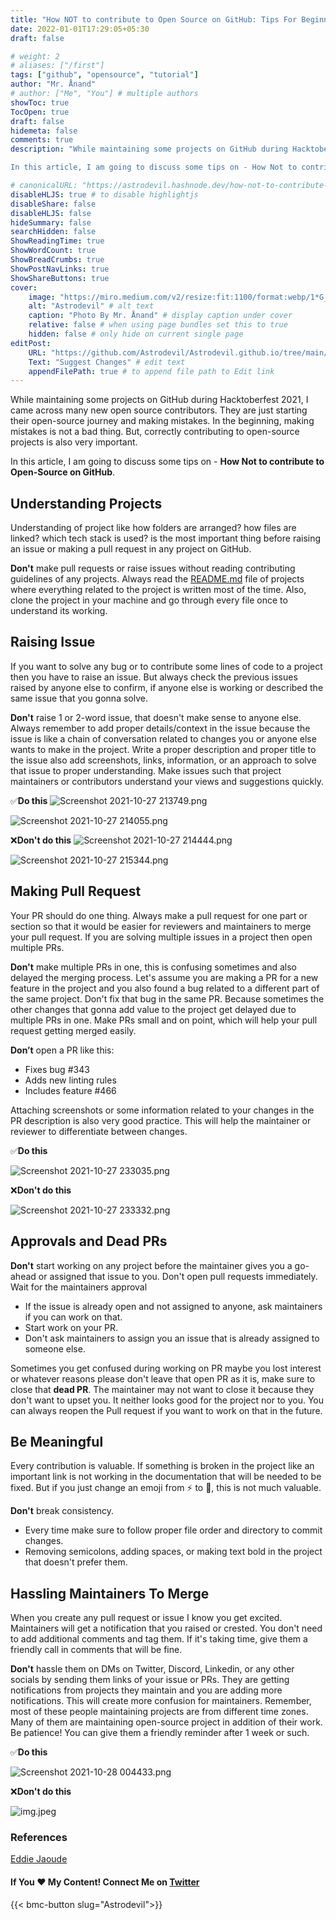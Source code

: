 ```yaml
---
title: "How NOT to contribute to Open Source on GitHub: Tips For Beginners"
date: 2022-01-01T17:29:05+05:30
draft: false

# weight: 2
# aliases: ["/first"]
tags: ["github", "opensource", "tutorial"]
author: "Mr. Ånand"
# author: ["Me", "You"] # multiple authors
showToc: true
TocOpen: true
draft: false
hidemeta: false
comments: true
description: "While maintaining some projects on GitHub during Hacktoberfest 2021, I came across many new open source contributors. They are just starting their open-source journey and making mistakes. In the beginning, making mistakes is not a bad thing. But, correctly contributing to open-source projects is also very important.

In this article, I am going to discuss some tips on - How Not to contribute to Open-Source on GitHub."

# canonicalURL: "https://astrodevil.hashnode.dev/how-not-to-contribute-to-open-source-on-github-tips-for-beginners"
disableHLJS: true # to disable highlightjs
disableShare: false
disableHLJS: false
hideSummary: false
searchHidden: false
ShowReadingTime: true
ShowWordCount: true
ShowBreadCrumbs: true
ShowPostNavLinks: true
ShowShareButtons: true
cover:
    image: "https://miro.medium.com/v2/resize:fit:1100/format:webp/1*G_OM24K1jKIp5iYmR5Cd-Q.png" # image path/url
    alt: "Astrodevil" # alt text
    caption: "Photo By Mr. Ånand" # display caption under cover
    relative: false # when using page bundles set this to true
    hidden: false # only hide on current single page
editPost:
    URL: "https://github.com/Astrodevil/Astrodevil.github.io/tree/main/content"
    Text: "Suggest Changes" # edit text
    appendFilePath: true # to append file path to Edit link
---
```


While maintaining some projects on GitHub during Hacktoberfest 2021, I came across many new open source contributors. They are just starting their open-source journey and making mistakes. In the beginning, making mistakes is not a bad thing. But, correctly contributing to open-source projects is also very important.

In this article, I am going to discuss some tips on - **How Not to contribute to Open-Source on GitHub**.

## Understanding Projects
Understanding of project like how folders are arranged? how files are linked? which tech stack is used? is the most important thing before raising an issue or making a pull request in any project on GitHub. 

**Don't** make pull requests or raise issues without reading contributing guidelines of any projects. Always read the [README.md](https://github.com/ZeroOctave/ZeroOctave-Javascript-Projects/blob/main/README.md) file of projects where everything related to the project is written most of the time. Also, clone the project in your machine and go through every file once to understand its working.

## Raising Issue
If you want to solve any bug or to contribute some lines of code to a project then you have to raise an issue. But always check the previous issues raised by anyone else to confirm, if anyone else is working or described the same issue that you gonna solve. 

**Don't** raise 1 or 2-word issue, that doesn't make sense to anyone else. Always remember to add proper details/context in the issue because the issue is like a chain of conversation related to changes you or anyone else wants to make in the project. Write a proper description and proper title to the issue also add screenshots, links, information, or an approach to solve that issue to proper understanding. Make issues such that project maintainers or contributors understand your views and suggestions quickly.

✅**Do this**
![Screenshot 2021-10-27 213749.png](https://cdn.hashnode.com/res/hashnode/image/upload/v1635350929799/bnTb0CZty.png)

![Screenshot 2021-10-27 214055.png](https://cdn.hashnode.com/res/hashnode/image/upload/v1635351083473/vY7qeS-Dt.png)

❌**Don't do this**
![Screenshot 2021-10-27 214444.png](https://cdn.hashnode.com/res/hashnode/image/upload/v1635351300986/61UUlutnr.png)

![Screenshot 2021-10-27 215344.png](https://cdn.hashnode.com/res/hashnode/image/upload/v1635351839443/wPLy9K_fV.png)

## Making Pull Request
Your PR should do one thing. Always make a pull request for one part or section so that it would be easier for reviewers and maintainers to merge your pull request. If you are solving multiple issues in a project then open multiple PRs.

**Don't** make multiple PRs in one, this is confusing sometimes and also delayed the merging process. Let's assume you are making a PR for a new feature in the project and you also found a bug related to a different part of the same project. Don't fix that bug in the same PR. Because sometimes the other changes that gonna add value to the project get delayed due to multiple PRs in one. Make PRs small and on point, which will help your pull request getting merged easily.

**Don’t** open a PR like this:
- Fixes bug #343
- Adds new linting rules
- Includes feature #466

Attaching screenshots or some information related to your changes in the PR description is also very good practice. This will help the maintainer or reviewer to differentiate between changes.

✅**Do this**

![Screenshot 2021-10-27 233035.png](https://cdn.hashnode.com/res/hashnode/image/upload/v1635357710905/HhuZ6VeLi.png)

❌**Don't do this**

![Screenshot 2021-10-27 233332.png](https://cdn.hashnode.com/res/hashnode/image/upload/v1635357822392/sJpdNHose.png)

## Approvals and Dead PRs
**Don't** start working on any project before the maintainer gives you a go-ahead or assigned that issue to you. Don't open pull requests immediately. Wait for the maintainers approval 
- If the issue is already open and not assigned to anyone, ask maintainers if you can work on that.
- Start work on your PR.
- Don't ask maintainers to assign you an issue that is already assigned to someone else.

Sometimes you get confused during working on PR maybe you lost interest or whatever reasons please don't leave that open PR as it is, make sure to close that **dead PR**. The maintainer may not want to close it because they don't want to upset you. It neither looks good for the project nor to you. You can always reopen the Pull request if you want to work on that in the future.

## Be Meaningful
Every contribution is valuable. If something is broken in the project like an important link is not working in the documentation that will be needed to be fixed. But if you just change an emoji from ⚡ to 🚀, this is not much valuable. 

**Don't** break consistency. 
- Every time make sure to follow proper file order and directory to commit changes. 
- Removing semicolons, adding spaces, or making text bold in the project that doesn't prefer them.

## Hassling Maintainers To Merge
When you create any pull request or issue I know you get excited. Maintainers will get a notification that you raised or crested. You don't need to add additional comments and tag them. If it's taking time, give them a friendly call in comments that will be fine.

**Don't** hassle them on DMs on Twitter, Discord, Linkedin, or any other socials by sending them links of your issue or PRs. They are getting notifications from projects they maintain and you are adding more notifications. This will create more confusion for maintainers. Remember, most of these people maintaining projects are from different time zones. Many of them are maintaining open-source project in addition of their work. Be patience! You can give them a friendly reminder after 1 week or such.

✅**Do this**

![Screenshot 2021-10-28 004433.png](https://cdn.hashnode.com/res/hashnode/image/upload/v1635362084267/UWbqUg1jJ.png)

❌**Don't do this**

![img.jpeg](https://cdn.hashnode.com/res/hashnode/image/upload/v1635362312519/6ML0tiARb.jpeg)

### References
[Eddie Jaoude](https://youtu.be/ExFCwFPTsE0)


#### If You ❤️ My Content! Connect Me on  [Twitter](https://mobile.twitter.com/Astrodevil_) 

{{< bmc-button slug="Astrodevil">}}






